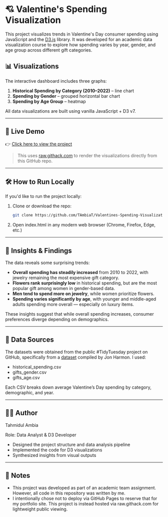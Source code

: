 # 💘 Valentine's Spending Visualization

This project visualizes trends in Valentine's Day consumer spending using JavaScript and the [D3.js](https://d3js.org/) library. It was developed for an academic data visualization course to explore how spending varies by year, gender, and age group across different gift categories.

## 📊 Visualizations

The interactive dashboard includes three graphs:

1. **Historical Spending by Category (2010–2022)** – line chart  
2. **Spending by Gender** – grouped horizontal bar chart  
3. **Spending by Age Group** – heatmap

All data visualizations are built using vanilla JavaScript + D3 v7.

---

## 🔗 Live Demo

👉  [Click here to view the project](https://raw.githack.com/TAmbiaT/Valentines-Spending-Visualization/main/index.html)

> This uses [raw.githack.com](https://raw.githack.com) to render the visualizations directly from this GitHub repo.

---
## 🛠️ How to Run Locally

If you'd like to run the project locally:

1. Clone or download the repo:
   ```bash
   git clone https://github.com/TAmbiaT/Valentines-Spending-Visualization.git
2. Open index.html in any modern web browser (Chrome, Firefox, Edge, etc.)

---
## 🧠 Insights & Findings

The data reveals some surprising trends:

- **Overall spending has steadily increased** from 2010 to 2022, with jewelry remaining the most expensive gift category.
- **Flowers rank surprisingly low** in historical spending, but are the most popular gift among women in gender-based data.
- **Men tend to spend more on jewelry**, while women prioritize flowers.
- **Spending varies significantly by age**, with younger and middle-aged adults spending more overall — especially on luxury items.

These insights suggest that while overall spending increases, consumer preferences diverge depending on demographics.

---
## 📁 Data Sources
The datasets were obtained from the public #TidyTuesday project on GitHub, specifically from a [dataset](https://github.com/rfordatascience/tidytuesday/tree/main/data/2024/2024-02-13) compiled by Jon Harmon. I used:

- historical_spending.csv
- gifts_gender.csv
- gifts_age.csv

Each CSV breaks down average Valentine’s Day spending by category, demographic, and year.

---
## 👨‍💻 Author
Tahmidul Ambia

Role: Data Analyst & D3 Developer

- Designed the project structure and data analysis pipeline
- Implemented the code for D3 visualizations
- Synthesized insights from visual outputs

---
## 📌 Notes
- This project was developed as part of an academic team assignment. However, all code in this repository was written by me.
- I intentionally chose not to deploy via GitHub Pages to reserve that for my portfolio site. This project is instead hosted via raw.githack.com for lightweight public viewing.

